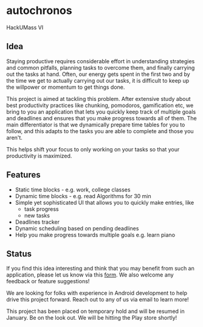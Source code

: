 # autochronos
HackUMass VI

## Idea

Staying productive requires considerable effort in understanding strategies and common pitfalls, planning tasks to overcome them, and finally carrying out the tasks at hand. Often, our energy gets spent in the first two and by the time we get to actually carrying out our tasks, it is difficult to keep up the willpower or momentum to get things done. 

This project is aimed at tackling this problem. After extensive study about best productivity practices like chunking, pomodoros, gamification etc, we bring to you an application that lets you quickly keep track of multiple goals and deadlines and ensures that you make progress towards all of them. The main differentiator is that we dynamically prepare time tables for you to follow, and this adapts to the tasks you are able to complete and those you aren't.

This helps shift your focus to only working on your tasks so that your productivity is maximized.

## Features

- Static time blocks - e.g. work, college classes
- Dynamic time blocks - e.g. read Algorithms for 30 min
- Simple yet sophisticated UI that allows you to quickly make entries, like
  - task progress
  - new tasks
- Deadlines tracker
- Dynamic scheduling based on pending deadlines
- Help you make progress towards multiple goals e.g. learn piano

## Status

If you find this idea interesting and think that you may benefit from such an application, please let us know via this [form](https://goo.gl/forms/PaLLX00lt99n79s93). We also welcome any feedback or feature suggestions!

We are looking for folks with experience in Android development to help drive this project forward. Reach out to any of us via email to learn more!

This project has been placed on temporary hold and will be resumed in January.
Be on the look out. We will be hitting the Play store shortly!
